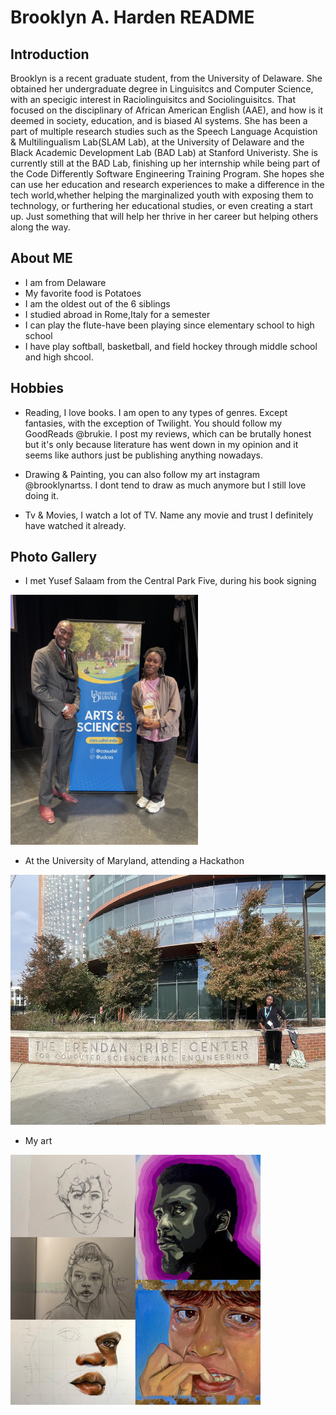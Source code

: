 # Brooklyn A. Harden README

## Introduction

Brooklyn is a recent graduate student, from the University of Delaware. She obtained her undergraduate degree in Linguisitcs and Computer Science, with an specigic interest in Raciolinguisitcs and Sociolinguisitcs. That focused on the disciplinary of African American English (AAE), and how is it deemed in society, education, and is biased AI systems.
 She has been a part of multiple research studies such as the Speech Language Acquistion & Multilingualism Lab(SLAM Lab), at the University of Delaware and the Black Academic Development Lab (BAD Lab) at Stanford Univeristy. She is currently still at the BAD Lab, finishing up her internship while being part of the Code Differently Software Engineering Training Program. She hopes she can use her education and research experiences to make a difference in the tech world,whether helping the marginalized youth with exposing them to technology, or furthering her educational studies, or even creating a start up. Just something that will help her thrive in her career but helping others along the way.

## About ME

* I am from Delaware
* My favorite food is Potatoes 
* I am the oldest out of the 6 siblings
* I studied abroad in Rome,Italy for a semester
* I can play the flute-have been playing since elementary school to high school
* I have play softball, basketball, and field hockey through middle school and high shcool.

## Hobbies

* Reading, I love books. I am open to any types of genres. Except fantasies, with the exception of Twilight. You should follow my GoodReads @brukie. I post my reviews, which can be brutally honest but it's only because literature has went down in my opinion and it seems like authors just be publishing anything nowadays.

* Drawing & Painting, you can also follow my art instagram @brooklynartss. I dont tend to draw as much anymore but I still love doing it.

* Tv & Movies, I watch a lot of TV. Name any movie and trust I definitely have watched it already.

## Photo Gallery

* I met Yusef Salaam from the Central Park Five, during his book signing

<img src="images/YusefSalaam.jpg" height=400 />

* At the University of Maryland, attending a Hackathon

<img src="images/technica.HEIC" height=400 />

* My art
<img src="images/art.JPEG" height=400 />










